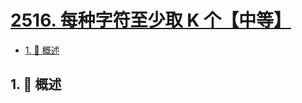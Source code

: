 # [2516. 每种字符至少取 K 个【中等】](https://github.com/tnotesjs/TNotes.leetcode/tree/main/notes/2516.%20%E6%AF%8F%E7%A7%8D%E5%AD%97%E7%AC%A6%E8%87%B3%E5%B0%91%E5%8F%96%20K%20%E4%B8%AA%E3%80%90%E4%B8%AD%E7%AD%89%E3%80%91)

<!-- region:toc -->

- [1. 📝 概述](#1--概述)

<!-- endregion:toc -->

## 1. 📝 概述

